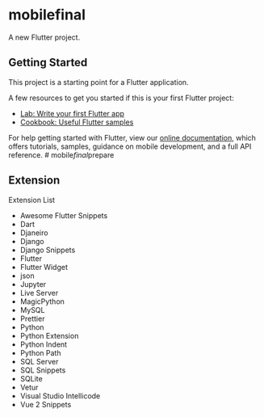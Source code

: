 # mobilefinal

A new Flutter project.

## Getting Started

This project is a starting point for a Flutter application.

A few resources to get you started if this is your first Flutter project:

- [Lab: Write your first Flutter app](https://flutter.dev/docs/get-started/codelab)
- [Cookbook: Useful Flutter samples](https://flutter.dev/docs/cookbook)

For help getting started with Flutter, view our 
[online documentation](https://flutter.dev/docs), which offers tutorials, 
samples, guidance on mobile development, and a full API reference.
#   m o b i l e _ f i n a l _ p r e p a r e 
 
 

## Extension

Extension List
- Awesome Flutter Snippets
- Dart
- Djaneiro
- Django
- Django Snippets
- Flutter
- Flutter Widget
- json
- Jupyter
- Live Server
- MagicPython
- MySQL
- Prettier
- Python
- Python Extension
- Python Indent
- Python Path
- SQL Server
- SQL Snippets
- SQLite
- Vetur
- Visual Studio Intellicode
- Vue 2 Snippets